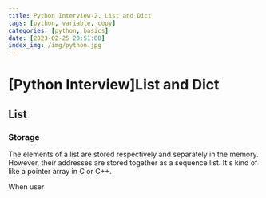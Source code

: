 ```yaml
---
title: Python Interview-2. List and Dict
tags: [python, variable, copy]
categories: [python, basics]
date: [2023-02-25 20:51:00]
index_img: /img/python.jpg
---
```




# [Python Interview]List and Dict

## List

### Storage

The elements of a list are stored respectively and separately in the memory. However, their addresses are stored together as a sequence list. It's kind of like a pointer array in C or C++.

When user 